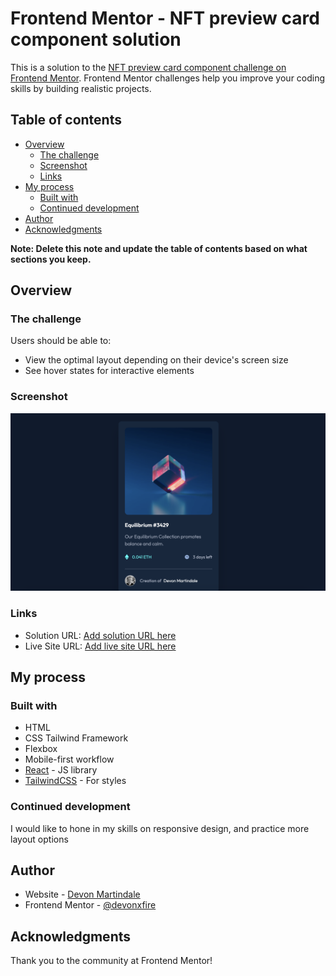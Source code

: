 # Frontend Mentor - NFT preview card component solution

This is a solution to the [NFT preview card component challenge on Frontend Mentor](https://www.frontendmentor.io/challenges/nft-preview-card-component-SbdUL_w0U). Frontend Mentor challenges help you improve your coding skills by building realistic projects.

## Table of contents

- [Overview](#overview)
  - [The challenge](#the-challenge)
  - [Screenshot](#screenshot)
  - [Links](#links)
- [My process](#my-process)
  - [Built with](#built-with)
  - [Continued development](#continued-development)
- [Author](#author)
- [Acknowledgments](#acknowledgments)

**Note: Delete this note and update the table of contents based on what sections you keep.**

## Overview

### The challenge

Users should be able to:

- View the optimal layout depending on their device's screen size
- See hover states for interactive elements

### Screenshot

![](./screenshot.png)

### Links

- Solution URL: [Add solution URL here](https://your-solution-url.com)
- Live Site URL: [Add live site URL here](https://your-live-site-url.com)

## My process

### Built with

- HTML
- CSS Tailwind Framework
- Flexbox
- Mobile-first workflow
- [React](https://reactjs.org/) - JS library
- [TailwindCSS](https://tailwindcss.com/) - For styles

### Continued development

I would like to hone in my skills on responsive design, and practice more layout options

## Author

- Website - [Devon Martindale](https://github.com/devonxfire)
- Frontend Mentor - [@devonxfire](https://www.frontendmentor.io/profile/yourusername)

## Acknowledgments

Thank you to the community at Frontend Mentor!
